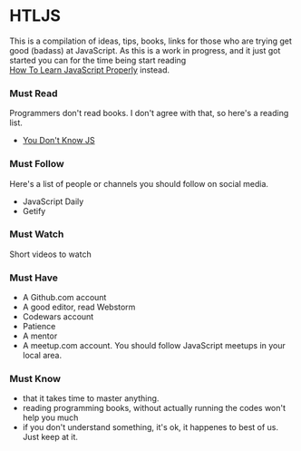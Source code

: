 # HTLJS
This is a compilation of ideas, tips, books, links for those who are trying get good (badass) at JavaScript. 
As this is a work in progress, and it just got started you can for the time being start reading  
[How To Learn JavaScript Properly](http://javascriptissexy.com/how-to-learn-javascript-properly/) instead. 

### Must Read
Programmers don't read books. I don't agree with that, so here's a reading list. 
  * [You Don't Know JS](https://github.com/getify/You-Dont-Know-JS)

### Must Follow 
Here's a list of people or channels you should follow on social media. 
  * JavaScript Daily 
  * Getify

### Must Watch 
Short videos to watch 

### Must Have  
  * A Github.com account
  * A good editor, read Webstorm 
  * Codewars account 
  * Patience 
  * A mentor 
  * A meetup.com account. You should follow JavaScript meetups in your local area. 

### Must Know
  * that it takes time to master anything. 
  * reading programming books, without actually running the codes won't help you much
  * if you don't understand something, it's ok, it happenes to best of us. Just keep at it. 
